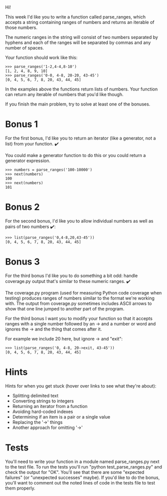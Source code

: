 Hi!

This week I'd like you to write a function called parse_ranges, which accepts a string containing ranges of numbers and returns an iterable of those numbers.

The numeric ranges in the string will consist of two numbers separated by hyphens and each of the ranges will be separated by commas and any number of spaces.

Your function should work like this:
```
>>> parse_ranges('1-2,4-4,8-10')
[1, 2, 4, 8, 9, 10]
>>> parse_ranges('0-0, 4-8, 20-20, 43-45')
[0, 4, 5, 6, 7, 8, 20, 43, 44, 45]
```
In the examples above the functions return lists of numbers. Your function can return any iterable of numbers that you'd like though.

If you finish the main problem, try to solve at least one of the bonuses.

# Bonus 1

For the first bonus, I'd like you to return an iterator (like a generator, not a list) from your function. ✔️

You could make a generator function to do this or you could return a generator expression.
```
>>> numbers = parse_ranges('100-10000')
>>> next(numbers)
100
>>> next(numbers)
101
```
# Bonus 2

For the second bonus, I'd like you to allow individual numbers as well as pairs of two numbers ✔️:
```
>>> list(parse_ranges('0,4-8,20,43-45'))
[0, 4, 5, 6, 7, 8, 20, 43, 44, 45]
```
# Bonus 3

For the third bonus I'd like you to do something a bit odd: handle coverage.py output that's similar to these numeric ranges. ✔️

The coverage.py program (used for measuring Python code coverage when testing) produces ranges of numbers similar to the format we're working with. The output from coverage.py sometimes includes ASCII arrows to show that one line jumped to another part of the program.

For the third bonus I want you to modify your function so that it accepts ranges with a single number followed by an -> and a number or word and ignores the -> and the thing that comes after it.

For example we include 20 here, but ignore -> and "exit":
```
>>> list(parse_ranges('0, 4-8, 20->exit, 43-45'))
[0, 4, 5, 6, 7, 8, 20, 43, 44, 45]
```
# Hints

Hints for when you get stuck (hover over links to see what they're about):

- Splitting delimited text
- Converting strings to integers
- Returning an iterator from a function
- Avoiding hard-coded indexes
- Determining if an item is a pair or a single value
- Replacing the '->' things
- Another approach for omitting '->'

# Tests

You'll need to write your function in a module named parse_ranges.py next to the test file. To run the tests you'll run "python test_parse_ranges.py" and check the output for "OK". You'll see that there are some "expected failures" (or "unexpected successes" maybe). If you'd like to do the bonus, you'll want to comment out the noted lines of code in the tests file to test them properly.